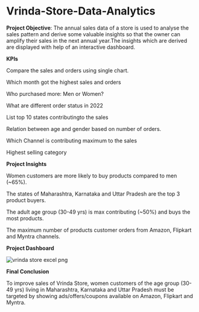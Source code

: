 # Vrinda-Store-Data-Analytics
**Project Objective**:
The annual sales data of a store is used to analyse the sales pattern and derive some valuable insights so that the owner can amplify their sales in the next annual year.The insights which are derived are displayed with help of an interactive dashboard.

**KPIs**

Compare the sales and orders using single chart.

Which month got the highest sales and orders

Who purchased more: Men or Women?

What are different order status in 2022

List top 10 states contributingto the sales

Relation between age and gender based on number of orders.

Which Channel is contributing maximum to the sales

Highest selling category

**Project Insights**

Women customers are more likely to buy products compared to men (~65%).

The states of Maharashtra, Karnataka and Uttar Pradesh are the top 3 product buyers.

The adult age group (30-49 yrs) is max contributing (~50%) and buys the most products.

The maximum number of products customer orders from Amazon, Flipkart and Myntra channels.

**Project Dashboard**

![vrinda store excel png](https://github.com/aman44478/Vrinda-Store-Data-Analytics/assets/143328397/6a447f3b-fed6-4c00-9418-9bd212f150e3)

**Final Conclusion**

To improve sales of Vrinda Store, women customers of the age group (30-49 yrs) living in Maharashtra, Karnataka and Uttar Pradesh must be targeted by showing ads/offers/coupons available on Amazon, Flipkart and Myntra.
